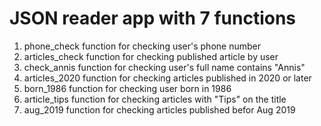 # JSON reader app with 7 functions
1. phone_check function for checking user's phone number
2. articles_check function for checking published article by user
3. check_annis function for checking user's full name contains "Annis"
4. articles_2020 function for checking articles published in 2020 or later
5. born_1986 function for checking user born in 1986
6. article_tips function for checking articles with "Tips" on the title
7. aug_2019 function for checking articles published befor Aug 2019